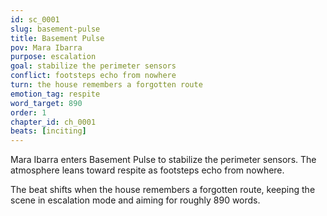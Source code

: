 ```yaml
---
id: sc_0001
slug: basement-pulse
title: Basement Pulse
pov: Mara Ibarra
purpose: escalation
goal: stabilize the perimeter sensors
conflict: footsteps echo from nowhere
turn: the house remembers a forgotten route
emotion_tag: respite
word_target: 890
order: 1
chapter_id: ch_0001
beats: [inciting]
---
```

Mara Ibarra enters Basement Pulse to stabilize the perimeter sensors. The atmosphere leans toward respite as footsteps echo from nowhere.

The beat shifts when the house remembers a forgotten route, keeping the scene in escalation mode and aiming for roughly 890 words.
